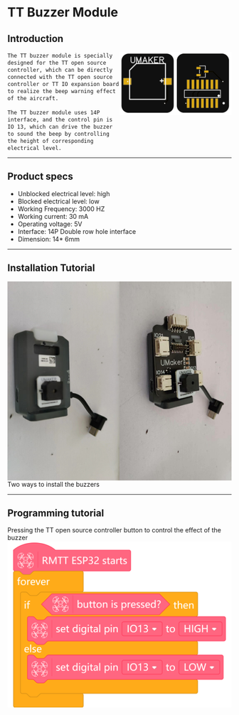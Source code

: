 # **TT Buzzer Module**
## **Introduction**
<img src="IMG/TT 蜂鸣器.PNG" title="TT IO扩展板" width="50%" align="right">  

```
The TT buzzer module is specially designed for the TT open source controller, which can be directly connected with the TT open source controller or TT IO expansion board to realize the beep warning effect of the aircraft.

The TT buzzer module uses 14P interface, and the control pin is IO 13, which can drive the buzzer to sound the beep by controlling the height of corresponding electrical level.
```

---
## **Product specs**
<ul>
<li>Unblocked electrical level: high </li>
<li>Blocked electrical level: low</li>
<li>Working Frequency: 3000 HZ </li>
<li>Working current: 30 mA </li>
<li>Operating voltage: 5V </li>
<li>Interface: 14P Double row hole interface</li>
<li>Dimension: 14* 6mm </li>
</ul>

---
## **Installation Tutorial**
<img src="IMG/蜂鸣器 (1).png" title="蜂鸣器安装1" width="50%" align="left" >  
<img src="IMG/蜂鸣器 (2).png" title="蜂鸣器安装2" width="50%" align="right" >  

Two ways to install the buzzers

---
## **Programming tutorial**
Pressing the TT open source controller button to control the effect of the buzzer
<img src="IMG/TT Buzzer Module.png" >  